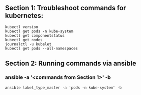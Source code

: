 ## Section 1: Troubleshoot commands for kubernetes:

```
kubectl version
kubectl get pods -n kube-system
kubectl get componentstatus
kubectl get nodes
journalctl -u kubelet
kubectl get pods --all-namespaces
```

## Section 2: Running commands via ansible

### ansible <gcp group> -a '<commands from Section 1>' -b

```
ansible label_type_master -a 'pods -n kube-system' -b
```